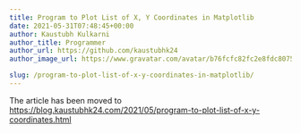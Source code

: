 ```yaml
---
title: Program to Plot List of X, Y Coordinates in Matplotlib
date: 2021-05-31T07:48:45+00:00
author: Kaustubh Kulkarni
author_title: Programmer
author_url: https://github.com/kaustubhk24
author_image_url: https://www.gravatar.com/avatar/b76fcfc82fc2e8fdc8075636f1735f61?s=200

slug: /program-to-plot-list-of-x-y-coordinates-in-matplotlib/
---
```

The article has been moved to https://blog.kaustubhk24.com/2021/05/program-to-plot-list-of-x-y-coordinates.html